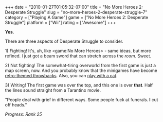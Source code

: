 +++
date = "2010-01-27T01:05:32-07:00"
title = "No More Heroes 2: Desperate Struggle"
slug = "no-more-heroes-2-desperate-struggle-7"
category = ["Playing A Game"]
game = ["No More Heroes 2: Desperate Struggle"]
platform = ["Wii"]
rating = ["Awesome"]
+++

<b>Yes</b>.

There are three aspects of Desperate Struggle to consider.

1\) Fighting!  It's, uh, like <game:No More Heroes> - same ideas, but more refined.  I just got a beam sword that can stretch across the <i>room</i>.  Sweet.

2\) Not fighting!  The somewhat-tiring overworld from the first game is just a map screen, now.  And you probably know that the minigames have become <a href="http://www.gametrailers.com/video/tgs-09-no-more/56737">retro-themed throwbacks</a>.  Also, you can <a href="http://www.youtube.com/watch?v=jkRSHFLLscg">play with a cat</a>.

3\) Writing!  The first game was over the top, and this one is over <b>that</b>.  Half the lines sound straight from a Tarantino movie.

"People deal with grief in different ways.  Some people fuck at funerals.  I cut off heads."

<i>Progress: Rank 25</i>